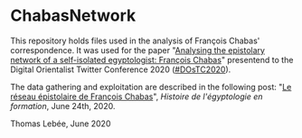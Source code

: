 # ChabasNetwork
<p>This repository holds files used in the analysis of François Chabas' correspondence. It was used for the paper "<a href="https://twitter.com/thomas_lebee/status/1274330514334384129">Analysing the epistolary network of a self-isolated egyptologist: François Chabas</a>" presentend to the Digital Orientalist Twitter Conference 2020 (<a href="https://twitter.com/hashtag/DOsTC2020?src=hashtag_click">#DOsTC2020</a>).</p>
<p>The data gathering and exploitation are described in the following post: "<a href="https://hef.hypotheses.org/844">Le réseau épistolaire de François Chabas</a>", <i>Histoire de l'égyptologie en formation</i>, June 24th, 2020.</p>

Thomas Lebée, June 2020
